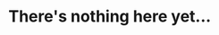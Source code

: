 <div id="toc"> 
  <ul style="list-style: none;">
    <summary>
      <h1> There's nothing here yet... </h1>
    </summary>
  </ul>
</div>

